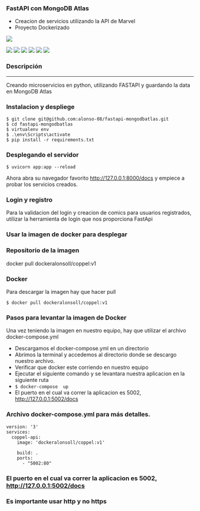 ### FastAPI con MongoDB Atlas

- Creacion de servicios utilizando la API de Marvel
- Proyecto Dockerizado


![](https://cosasdedevs.com/media/sections/images/fastapi.png)

![](https://img.shields.io/github/stars/pandao/editor.md.svg) ![](https://img.shields.io/github/forks/pandao/editor.md.svg) ![](https://img.shields.io/github/tag/pandao/editor.md.svg) ![](https://img.shields.io/github/release/pandao/editor.md.svg) ![](https://img.shields.io/github/issues/pandao/editor.md.svg) ![](https://img.shields.io/bower/v/editor.md.svg)



### Descripción 

----
Creando microservicios en python, utilizando FASTAPI y guardando la data en MongoDB Atlas<br>

### Instalacion y despliege<br>

`$ git clone git@github.com:alonso-08/fastapi-mongodbatlas.git`<br>
`$ cd fastapi-mongodbatlas`<br>
`$ virtualenv env`<br>
`$ .\env\Scripts\activate  `<br>
`$ pip install -r requirements.txt`<br>

### Desplegando el servidor
`$ uvicorn app:app --reload` </br>

Ahora abra su navegador favorito  http://127.0.0.1:8000/docs y empiece a probar los servicios creados.

### Login y registro
Para la validacion del login y creacion de comics para usuarios registrados, utilizar la herramienta de login que nos proporciona FastApi

### Usar la imagen de docker para desplegar

### Repositorio de la imagen

docker pull dockeralonsoll/coppel:v1

### Docker
Para descargar la imagen hay que hacer pull

`$ docker pull dockeralonsoll/coppel:v1`</br>
### Pasos para levantar la imagen de Docker
Una vez teniendo la imagen en nuestro equipo, hay que utilizar el archivo docker-compose.yml

- Descargamos el docker-compose.yml en un directorio
- Abrimos la terminal y accedemos al directorio donde se descargo nuestro archivo.
- Verificar que docker este corriendo en nuestro equipo
- Ejecutar el siguiente comando  y se levantara nuestra aplicacion en la siguiente ruta
- `$ docker-compose  up`</br>
- El puerto en el cual va correr la aplicacion es 5002, http://127.0.0.1:5002/docs


### Archivo docker-compose.yml para más detalles.
```
version: '3'
services:
  coppel-api:
    image: 'dockeralonsoll/coppel:v1'

    build: .
    ports:
      - "5002:80"
```
### El puerto en el cual va correr la aplicacion es 5002, http://127.0.0.1:5002/docs
### Es importante usar http y no https
